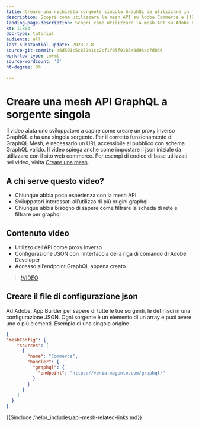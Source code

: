 ```yaml
---
title: Creare una richiesta sorgente singola GraphQL da utilizzare in mesh API
description: Scopri come utilizzare la mesh API su Adobe Commerce e [!DNL Adobe App Builder]. Scopri come creare una richiesta con una sola origine.
landing-page-description: Scopri come utilizzare la mesh API su Adobe Commerce e [!DNL Adobe App Builder]. Scopri come creare una richiesta con una sola origine.
kt: 11804
doc-type: tutorial
audience: all
last-substantial-update: 2023-2-8
source-git-commit: b6d501c5c852e1cc2cf1f05f91b5a9d96ac7d036
workflow-type: tm+mt
source-wordcount: '0'
ht-degree: 0%

---
```


# Creare una mesh API GraphQL a sorgente singola

Il video aiuta uno sviluppatore a capire come creare un proxy inverso GraphQL e ha una singola sorgente. Per il corretto funzionamento di GraphQL Mesh, è necessario un URL accessibile al pubblico con schema GraphQL valido. Il video spiega anche come impostare il json iniziale da utilizzare con il sito web commerce. Per esempi di codice di base utilizzati nel video, visita [Creare una mesh](https://developer.adobe.com/graphql-mesh-gateway/gateway/create-mesh/#create-a-mesh-1).

## A chi serve questo video?

* Chiunque abbia poca esperienza con la mesh API
* Sviluppatori interessati all’utilizzo di più origini graphql
* Chiunque abbia bisogno di sapere come filtrare la scheda di rete e filtrare per graphql

## Contenuto video

* Utilizzo dell’API come proxy inverso
* Configurazione JSON con l’interfaccia della riga di comando di Adobe Developer
* Accesso all’endpoint GraphQL appena creato

>[!VIDEO](https://video.tv.adobe.com/v/3414124)

## Creare il file di configurazione json

Ad Adobe, App Builder per sapere di tutte le tue sorgenti, le definisci in una configurazione JSON. Ogni sorgente è un elemento di un array e puoi avere uno o più elementi. Esempio di una singola origine

```json
{
"meshConfig": {
    "sources": [
      {
        "name": "Commerce",
        "handler": {
          "graphql": {
            "endpoint": "https://venia.magento.com/graphql/"
          }
        }
      }
    ]
  }
}
```

{{$include /help/_includes/api-mesh-related-links.md}}
